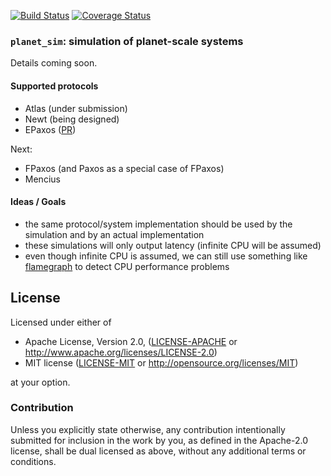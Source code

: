 [![Build Status](https://travis-ci.org/vitorenesduarte/planet_sim.svg?branch=master)](https://travis-ci.org/vitorenesduarte/planet_sim)
[![Coverage Status](https://coveralls.io/repos/github/vitorenesduarte/planet_sim/badge.svg)](https://coveralls.io/github/vitorenesduarte/planet_sim)

### `planet_sim`: simulation of planet-scale systems

Details coming soon.

#### Supported protocols
- Atlas (under submission)
- Newt (being designed)
- EPaxos ([PR](https://github.com/vitorenesduarte/planet_sim/pull/12))

Next:
- FPaxos (and Paxos as a special case of FPaxos)
- Mencius

#### Ideas / Goals

- the same protocol/system implementation should be used by the simulation and by an actual implementation
- these simulations will only output latency (infinite CPU will be assumed)
- even though infinite CPU is assumed, we can still use something like [flamegraph](https://github.com/jonhoo/inferno/) to detect CPU performance problems

## License

Licensed under either of

 * Apache License, Version 2.0, ([LICENSE-APACHE](LICENSE-APACHE) or http://www.apache.org/licenses/LICENSE-2.0)
 * MIT license ([LICENSE-MIT](LICENSE-MIT) or http://opensource.org/licenses/MIT)

at your option.

### Contribution

Unless you explicitly state otherwise, any contribution intentionally submitted for inclusion in the work by you, as defined in the Apache-2.0 license, shall be dual licensed as above, without any additional terms or conditions.
